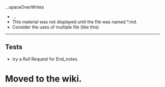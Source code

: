...spaceOverWrites

* ...
* This material was not displayed until the file was named *.md.
* Consider the uses of multiple file (like this)

<hr>
<h2> Tests </h2>

* try a Rull Request for End_notes.
# Moved to the wiki.

